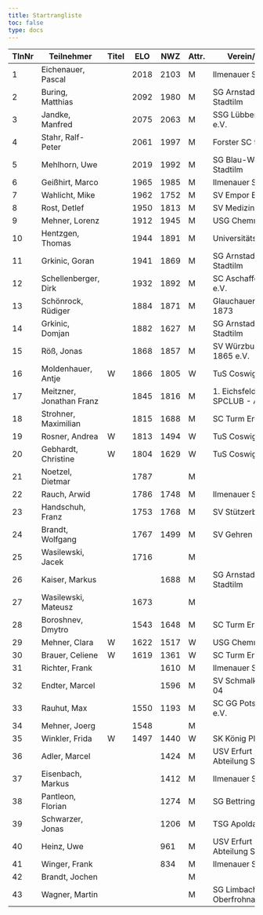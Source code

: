 ```yaml
---
title: Startrangliste
toc: false
type: docs
---
```


| TlnNr | Teilnehmer               | Titel | ELO  | NWZ  | Attr. | Verein/Ort                   | Land | Geburt | FideKenn. | PKZ      |
| ----- | ------------------------ | ----- | ---- | ---- | ----- | ---------------------------- | ---- | ------ | --------- | -------- |
| 1     | Eichenauer, Pascal       |       | 2018 | 2103 | M     | Ilmenauer SV                 | GER  | 1999   | 12991848  | 10276112 |
| 2     | Buring, Matthias         |       | 2092 | 1980 | M     | SG Arnstadt-Stadtilm         | GER  | 1981   | 4675134   | 10028474 |
| 3     | Jandke, Manfred          |       | 2075 | 2063 | M     | SSG Lübbenau e.V.            | GER  | 1953   | 4642074   | 10094165 |
| 4     | Stahr, Ralf-Peter        |       | 2061 | 1997 | M     | Forster SC 95                | GER  | 1958   | 4661745   | 10212741 |
| 5     | Mehlhorn, Uwe            |       | 2019 | 1992 | M     | SG Blau-Weiß Stadtilm        | GER  | 1961   | 4619552   | 10139500 |
| 6     | Geißhirt, Marco          |       | 1965 | 1985 | M     | Ilmenauer SV                 | GER  | 1990   | 4610563   | 10059257 |
| 7     | Wahlicht, Mike           |       | 1962 | 1752 | M     | SV Empor Erfurt              | GER  | 1964   | 24677434  | 10233550 |
| 8     | Rost, Detlef             |       | 1950 | 1813 | M     | SV Medizin Erfurt            | GER  | 1962   | 4633156   | 10180917 |
| 9     | Mehner, Lorenz           |       | 1912 | 1945 | M     | USG Chemnitz                 | GER  | 2008   | 16293096  | 10701073 |
| 10    | Hentzgen, Thomas         |       | 1944 | 1891 | M     | UniversitätsSPVER            | GER  | 1975   | 4652347   | 10080877 |
| 11    | Grkinic, Goran           |       | 1941 | 1869 | M     | SG Arnstadt-Stadtilm         | CRO  | 1964   | 14509121  | 10657157 |
| 12    | Schellenberger, Dirk     |       | 1932 | 1892 | M     | SC Aschaffenburg e.V.        | GER  | 1967   | 16284097  | 10188155 |
| 13    | Schönrock, Rüdiger       |       | 1884 | 1871 | M     | Glauchauer SC 1873           | GER  | 1962   | 4690940   | 10197367 |
| 14    | Grkinic, Domjan          |       | 1882 | 1627 | M     | SG Arnstadt-Stadtilm         | GER  | 2001   | 356284874 | 10717889 |
| 15    | Röß, Jonas               |       | 1868 | 1857 | M     | SV Würzburg von 1865 e.V.    | GER  | 2000   | 16288254  | 10713938 |
| 16    | Moldenhauer, Antje       | W     | 1866 | 1805 | W     | TuS Coswig 1920              | GER  | 1971   | 12984884  | 10145860 |
| 17    | Meitzner, Jonathan Franz |       | 1845 | 1816 | M     | 1. Eichsfelder SPCLUB - Abt. | GER  | 2014   | 34616110  | 10768635 |
| 18    | Strohner, Maximilian     |       | 1815 | 1688 | M     | SC Turm Erfurt               | GER  | 1993   | 34660607  | 10218260 |
| 19    | Rosner, Andrea           | W     | 1813 | 1494 | W     | TuS Coswig 1920              | GER  | 1971   | 12984914  | 10180717 |
| 20    | Gebhardt, Christine      | W     | 1804 | 1629 | W     | TuS Coswig 1920              | GER  | 1968   | 16205790  | 10058480 |
| 21    | Noetzel, Dietmar         |       | 1787 |      | M     |                              | GER  | 1956   | 24643467  |          |
| 22    | Rauch, Arwid             |       | 1786 | 1748 | M     | Ilmenauer SV                 | GER  | 2003   | 16215923  | 10283822 |
| 23    | Handschuh, Franz         |       | 1753 | 1768 | M     | SV Stützerbach               | GER  | 1948   | 34602615  | 10073513 |
| 24    | Brandt, Wolfgang         |       | 1767 | 1499 | M     | SV Gehren 1911               | GER  | 1960   | 16202465  | 10257345 |
| 25    | Wasilewski, Jacek        |       | 1716 |      | M     |                              | POL  | 1981   | 41802756  |          |
| 26    | Kaiser, Markus           |       |      | 1688 | M     | SG Arnstadt-Stadtilm         | GER  | 2009   | 34699694  | 10771939 |
| 27    | Wasilewski, Mateusz      |       | 1673 |      | M     |                              | POL  | 2013   | 21092290  |          |
| 28    | Boroshnev, Dmytro        |       | 1543 | 1648 | M     | SC Turm Erfurt               | GER  | 2014   | 34163611  | 10868643 |
| 29    | Mehner, Clara            | W     | 1622 | 1517 | W     | USG Chemnitz                 | GER  | 2011   | 34612165  | 10721535 |
| 30    | Brauer, Celiene          | W     | 1619 | 1361 | W     | SC Turm Erfurt               | GER  | 2009   | 34663622  | 10724741 |
| 31    | Richter, Frank           |       |      | 1610 | M     | Ilmenauer SV                 | GER  | 1969   | 16279727  | 10175929 |
| 32    | Endter, Marcel           |       |      | 1596 | M     | SV Schmalkalden 04           | GER  | 2000   | 34693980  | 10827525 |
| 33    | Rauhut, Max              |       | 1550 | 1193 | M     | SC GG Potsdam e.V.           | GER  | 2013   | 16292545  | 10741177 |
| 34    | Mehner, Joerg            |       | 1548 |      | M     |                              | GER  | 1973   | 34613331  |          |
| 35    | Winkler, Frida           | W     | 1497 | 1440 | W     | SK König Plauen              | GER  | 2012   | 34622322  | 10696879 |
| 36    | Adler, Marcel            |       |      | 1424 | M     | USV Erfurt Abteilung Schach  | GER  | 1979   | 533007276 | 10804293 |
| 37    | Eisenbach, Markus        |       |      | 1412 | M     | Ilmenauer SV                 | GER  | 1984   | 34663630  | 10043553 |
| 38    | Pantleon, Florian        |       |      | 1274 | M     | SG Bettringen                | GER  | 1999   | 533015678 | 10535931 |
| 39    | Schwarzer, Jonas         |       |      | 1206 | M     | TSG Apolda                   | GER  | 2006   | 34686223  | 10829349 |
| 40    | Heinz, Uwe               |       |      | 961  | M     | USV Erfurt Abteilung Schach  | GER  | 1973   | 533015910 | 10760057 |
| 41    | Winger, Frank            |       |      | 834  | M     | Ilmenauer SV                 | GER  | 1964   | 16233069  | 10651767 |
| 42    | Brandt, Jochen           |       |      |      | M     |                              | GER  | 1959   | 12944840  |          |
| 43    | Wagner, Martin           |       |      |      | M     | SG Limbach-Oberfrohna        | GER  | 1994   | 533015740 | 10876631 |
